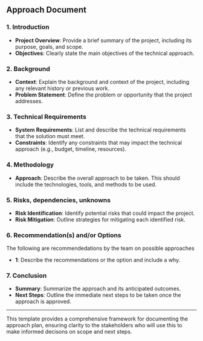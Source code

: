 
## Approach Document

### 1. **Introduction**
- **Project Overview**: Provide a brief summary of the project, including its purpose, goals, and scope.
- **Objectives**: Clearly state the main objectives of the technical approach.

### 2. **Background**
- **Context**: Explain the background and context of the project, including any relevant history or previous work.
- **Problem Statement**: Define the problem or opportunity that the project addresses.

### 3. **Technical Requirements**
- **System Requirements**: List and describe the technical requirements that the solution must meet.
- **Constraints**: Identify any constraints that may impact the technical approach (e.g., budget, timeline, resources).

### 4. **Methodology**
- **Approach**: Describe the overall approach to be taken. This should include the technologies, tools, and methods to be used.

### 5. **Risks, dependencies, unknowns**
- **Risk Identification**: Identify potential risks that could impact the project.
- **Risk Mitigation**: Outline strategies for mitigating each identified risk.

### 6. **Recommendation(s) and/or Options**
The following are recommendedations by the team on possible approaches
- **1**: Describe the recommendations or the option and include a why. 

### 7. **Conclusion**
- **Summary**: Summarize the approach and its anticipated outcomes.
- **Next Steps**: Outline the immediate next steps to be taken once the approach is approved.

---

This template provides a comprehensive framework for documenting the approach plan, ensuring clarity to the stakeholders who will use this to make informed decisons on scope and next steps. 
